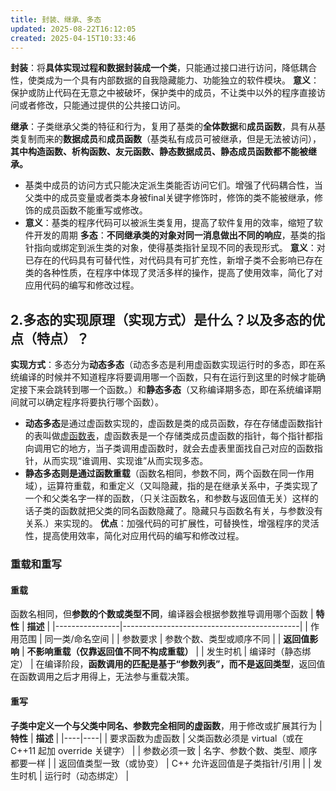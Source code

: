 ```yaml
---
title: 封装、继承、多态
updated: 2025-08-22T16:12:05
created: 2025-04-15T10:33:46
---
```


**封装**：将**具体实现过程和数据封装成一个类**，只能通过接口进行访问，降低耦合性，使类成为一个具有内部数据的自我隐藏能力、功能独立的软件模块。
**意义**：保护或防止代码在无意之中被破坏，保护类中的成员，不让类中以外的程序直接访问或者修改，只能通过提供的公共接口访问。

**继承**：子类继承父类的特征和行为，复用了基类的**全体数据**和**成员函数**，具有从基类复制而来的**数据成员**和**成员函数**（基类私有成员可被继承，但是无法被访问），**其中构造函数、析构函数、友元函数、静态数据成员、静态成员函数都不能被继承。**
- 基类中成员的访问方式只能决定派生类能否访问它们。增强了代码耦合性，当父类中的成员变量或者类本身被final关键字修饰时，修饰的类不能被继承，修饰的成员函数不能重写或修改。
- **意义**：基类的程序代码可以被派生类复用，提高了软件复用的效率，缩短了软件开发的周期
**多态**：**不同继承类的对象对同一消息做出不同的响应**，基类的指针指向或绑定到派生类的对象，使得基类指针呈现不同的表现形式。
**意义**：对已存在的代码具有可替代性，对代码具有可扩充性，新增子类不会影响已存在类的各种性质，在程序中体现了灵活多样的操作，提高了使用效率，简化了对应用代码的编写和修改过程。

## 2.多态的实现原理（实现方式）是什么？以及多态的优点（特点）？
**实现方式**：多态分为**动态多态**（动态多态是利用虚函数实现运行时的多态，即在系统编译的时候并不知道程序将要调用哪一个函数，只有在运行到这里的时候才能确定接下来会跳转到哪一个函数。）和**静态多态**（又称编译期多态，即在系统编译期间就可以确定程序将要执行哪个函数）。
- **动态多态**是通过虚函数实现的，虚函数是类的成员函数，存在存储虚函数指针的表叫做[虚函数表](https://so.csdn.net/so/search?q=%E8%99%9A%E5%87%BD%E6%95%B0%E8%A1%A8&spm=1001.2101.3001.7020)，虚函数表是一个存储类成员虚函数的指针，每个指针都指向调用它的地方，当子类调用虚函数时，就会去虚表里面找自己对应的函数指针，从而实现“谁调用、实现谁”从而实现多态。
- **静态多态则是通过函数重载**（函数名相同，参数不同，两个函数在同一作用域），运算符重载，和重定义（又叫隐藏，指的是在继承关系中，子类实现了一个和父类名字一样的函数，（只关注函数名，和参数与返回值无关）这样的话子类的函数就把父类的同名函数隐藏了。隐藏只与函数名有关，与参数没有关系.）来实现的。
**优点**：加强代码的可扩展性，可替换性，增强程序的灵活性，提高使用效率，简化对应用代码的编写和修改过程。

### 重载和重写
#### 重载
函数名相同，但**参数的个数或类型不同**，编译器会根据参数推导调用哪个函数
| **特性**       | **描述**                                   |
|----------------|--------------------------------------------|
| 作用范围       | 同一类/命名空间                            |
| 参数要求       | 参数个数、类型或顺序不同                   |
| **返回值影响** | **不影响重载（仅靠返回值不同不构成重载）** |
| 发生时机       | 编译时（静态绑定）                         |
在编译阶段，**函数调用的匹配是基于“参数列表”，而不是返回类型**，返回值在函数调用之后才用得上，无法参与重载决策。
#### 重写
**子类中定义一个与父类中同名、参数完全相同的虚函数**，用于修改或扩展其行为
| **特性** | **描述** |
|----|----|
| 要求函数为虚函数 | 父类函数必须是 virtual（或在 C++11 起加 override 关键字） |
| 参数必须一致 | 名字、参数个数、类型、顺序都要一样 |
| 返回值类型一致（或协变） | C++ 允许返回值是子类指针/引用 |
| 发生时机 | 运行时（动态绑定） |

#### 

